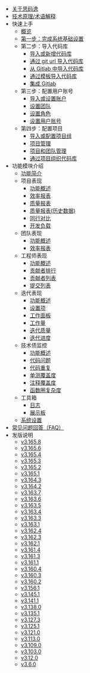 <!-- markdownlint-disable MD007 -->
<!-- markdownlint-disable MD041 -->
<!-- markdownlint-disable -->
<!-- 发版说明会自动更新，请勿手动修改（包括发版说明的注释行） -->

- [关于思码逸](/introduction/what_is_merico.md)
- [技术原理/术语解释](/introduction/terms_explanation.md)
- 快速上手
  - [概览](/quick_start/overview.md)
  - [第一步：完成系统基础设置](/quick_start/step_1/0_system_configurations.md)
  - 第二步：导入代码库
    - [导入或新增代码库](/quick_start/step_2/0_import_or_new_repository.md)
    - [通过 git url 导入代码库](/quick_start/step_2/1_new_repository_from_git_url.md)
    - [从 Gitlab 中导入代码库](/quick_start/step_2/2_import_repository_from_Gitlab.md)
    - [通过模板导入代码库](/quick_start/step_2/3_import_repository_from_template.md)
    - [集成 Gitlab](/quick_start/step_2/4_GitLab_integration.md)
  - 第三步：配置用户账号
    - [导入或设置账户](/quick_start/step_3/0_import_or_new_account.md)
    - [设置团队](/quick_start/step_3/1_team_setup.md)
    - [设置角色](/quick_start/step_3/2_role_setup.md)
    - [设置用户账号](/quick_start/step_3/3_account_setup.md)
  - 第四步：配置项目
    - [导入或配置项目组](/quick_start/step_4/0_import_or_setup_project.md)
    - [项目管理](/quick_start/step_4/1_project_group_management.md)
    - [项目和团队管理](/quick_start/step_4/2_project_group_and_user_team_management.md)
    - [通过项目组织代码库](/quick_start/step_4/3_project_group_repository_management.md)
- 功能模块介绍
  - [功能简介](/introduction/workspace_introduction.md)
  - 项目表现
    - [功能概述](/project_performance/0_projects_main.md)
    - [效率报表](/project_performance/1_efficiency_report.md)
    - [质量报表](/project_performance/2_quality_report.md)
    - [质量报表(历史数据)](/project_performance/3_quality_report_history.md)
    - [同行对比](/project_performance/4_industry.md)
    - [开发负载](/project_performance/5_development_load.md)
  - 团队表现
    - [功能概述](/team_performance/0_team_main.md)
    - [效率报表](/team_performance/1_efficiency_report.md)
  - 工程师表现
    - [功能概述](/developer_performance/0_developer_main.md)
    - [贡献者排行](/developer_performance/1_developer_ranking.md)
    - [贡献者列表](/developer_performance/2_developer_list.md)
    - [提交列表](/developer_performance/3_commit_list.md)
  - 迭代表现
    - [功能概述](/sprint/0_sprint_main.md)
    - [设置项](/sprint/1_setup.md)
    - [工作面板](/sprint/2_sprint_dashboard.md)
    - [工作量](/sprint/3_sprint_workLoad.md)
    - [迭代质量](/sprint/4_sprint_quality.md)
    - [迭代进度](/sprint/5_sprint_progress.md)
  - 技术债监控
    - [功能概述](/debt_monitoring/0_tech_debts_main.md)
    - [代码问题](/debt_monitoring/1_code_issues.md)
    - [代码重复](/debt_monitoring/2_code_duplicates.md)
    - [单测覆盖度](/debt_monitoring/3_test_coverage.md)
    - [注释覆盖度](/debt_monitoring/4_doc_coverage.md)
    - [函数圈复杂度](/debt_monitoring/5_func_complexity.md)
  - 工具箱
    - [日志](/tool_box/0_log.md)
    - [展示板](/tool_box/1_display_board.md)
  - [系统设置](/settings/0_settings_main.md)
- [常见问题回答（FAQ）](/FAQ2022.md)
- 发版说明
  <!-- 发版说明开始 -->
  - [v3.165.8](/release_notes/v3.165.8.md)
  - [v3.165.6](/release_notes/v3.165.6.md)
  - [v3.165.4](/release_notes/v3.165.4.md)
  - [v3.165.3](/release_notes/v3.165.3.md)
  - [v3.165.2](/release_notes/v3.165.2.md)
  - [v3.165.1](/release_notes/v3.165.1.md)
  - [v3.164.3](/release_notes/v3.164.3.md)
  - [v3.164.2](/release_notes/v3.164.2.md)
  - [v3.163.7](/release_notes/v3.163.7.md)
  - [v3.163.6](/release_notes/v3.163.6.md)
  - [v3.163.5](/release_notes/v3.163.5.md)
  - [v3.163.4](/release_notes/v3.163.4.md)
  - [v3.163.3](/release_notes/v3.163.3.md)
  - [v3.163.1](/release_notes/v3.163.1.md)
  - [v3.162.4](/release_notes/v3.162.4.md)
  - [v3.162.3](/release_notes/v3.162.3.md)
  - [v3.162.1](/release_notes/v3.162.1.md)
  - [v3.161.4](/release_notes/v3.161.4.md)
  - [v3.161.3](/release_notes/v3.161.3.md)
  - [v3.161.1](/release_notes/v3.161.1.md)
  - [v3.160.4](/release_notes/v3.160.4.md)
  - [v3.160.3](/release_notes/v3.160.3.md)
  - [v3.160.2](/release_notes/v3.160.2.md)
  - [v3.156.1](/release_notes/v3.156.1.md)
  - [v3.145.1](/release_notes/v3.145.1.md)
  - [v3.141.1](/release_notes/v3.141.1.md)
  - [v3.138.0](/release_notes/v3.138.0.md)
  - [v3.135.1](/release_notes/v3.135.1.md)
  - [v3.127.3](/release_notes/v3.127.3.md)
  - [v3.125.1](/release_notes/v3.125.1.md)
  - [v3.121.0](/release_notes/v3.121.0.md)
  - [v3.113.0](/release_notes/v3.113.0.md)
  - [v3.109.0](/release_notes/v3.109.0.md)
  - [v3.103.0](/release_notes/v3.103.0.md)
  - [v3.12.0](/release_notes/v3.12.0.md)
  - [v3.6.0](/release_notes/v3.6.0.md)
  <!-- 发版说明结束 -->
